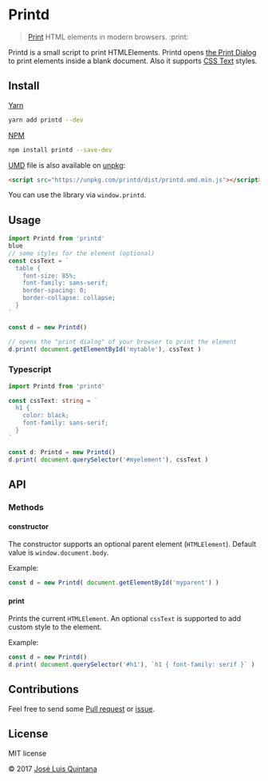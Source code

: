 # Printd

> [Print](https://developer.mozilla.org/en-US/docs/Web/API/Window/print) HTML elements in modern browsers. :print:

Printd is a small script to print HTMLElements. Printd opens [the Print Dialog](https://developer.mozilla.org/en-US/docs/Web/API/Window/print) to print elements inside a blank document. Also it supports [CSS Text](https://developer.mozilla.org/en-US/docs/Web/API/HTMLElement/style) styles.

## Install

[Yarn](https://github.com/yarnpkg/)

```sh
yarn add printd --dev
```

[NPM](https://www.npmjs.com/)

```sh
npm install printd --save-dev
```

[UMD](https://github.com/umdjs/umd/) file is also available on [unpkg](https://unpkg.com):

```html
<script src="https://unpkg.com/printd/dist/printd.umd.min.js"></script>
```

You can use the library via `window.printd`.

## Usage

```js
import Printd from 'printd'
blue
// some styles for the element (optional)
const cssText = `
  table {
    font-size: 85%;
    font-family: sans-serif;
    border-spacing: 0;
    border-collapse: collapse;
  }
`

const d = new Printd()

// opens the "print dialog" of your browser to print the element
d.print( document.getElementById('mytable'), cssText )
```

### Typescript

```ts
import Printd from 'printd'

const cssText: string = `
  h1 {
    color: black;
    font-family: sans-serif;
  }
`

const d: Printd = new Printd()
d.print( document.querySelector('#myelement'), cssText )
```

## API

### Methods

#### constructor
The constructor supports an optional parent element (`HTMLElement`). Default value is `window.document.body`.

Example:

```js
const d = new Printd( document.getElementById('myparent') )
```

#### print
Prints the current `HTMLElement`. An optional `cssText` is supported to add custom style to the element.

Example:

```js
const d = new Printd()
d.print( document.querySelector('#h1'), `h1 { font-family: serif }` )
```

## Contributions

Feel free to send some [Pull request](https://github.com/joseluisq/printd/pulls) or [issue](https://github.com/joseluisq/printd/issues).

## License
MIT license

© 2017 [José Luis Quintana](http://git.io/joseluisq)
